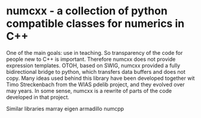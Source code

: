 numcxx - a collection of python compatible classes for numerics in C++
======================================================================

One of  the main goals: use  in teaching. So transparency  of the code
for people new to C++ is  important. Therefore numcxx does not provide
expression templates.   OTOH, based on  SWIG, numcxx provided  a fully
bidirectional bridge to python, which  transfers data buffers and does
not  copy. Many  ideas used  behind this  library have  been developed
together wit Timo Streckenbach from  the WIAS pdelib project, and they
evolved over may years. In some sense, numcxx is a rewrite of parts of
the code developed in that project.


Similar libraries
marray
eigen
armadillo
numcpp

